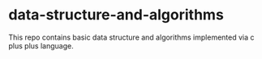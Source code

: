 # data-structure-and-algorithms
This repo contains basic data structure and algorithms implemented via c plus plus language.

